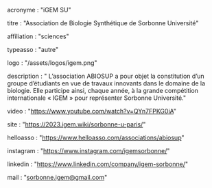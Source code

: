 acronyme : "iGEM SU"

titre : "Association de Biologie Synthétique de Sorbonne Université"

affiliation : "sciences"

typeasso : "autre"

logo : "/assets/logos/igem.png"

description : " L’association ABIOSUP a pour objet la constitution d’un groupe d’étudiants en vue de travaux innovants dans le domaine de la biologie. Elle participe ainsi, chaque année, à la grande compétition internationale « IGEM » pour représenter Sorbonne Université."

video : "https://www.youtube.com/watch?v=QYn7FPKG0iA"

site : "https://2023.igem.wiki/sorbonne-u-paris/"

helloasso : "https://www.helloasso.com/associations/abiosup"

instagram : "https://www.instagram.com/igemsorbonne/"

linkedin : "https://www.linkedin.com/company/igem-sorbonne/"

mail : "sorbonne.igem@gmail.com"